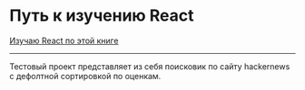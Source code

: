 # Путь к изучению React

[Изучаю React по этой книге](https://github.com/the-road-to-learn-react)

----
Тестовый проект представляет из себя поисковик по сайту hackernews с дефолтной сортировкой по оценкам.
